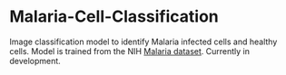 # Malaria-Cell-Classification
Image classification model to identify Malaria infected cells and healthy cells. Model is trained from the NIH [Malaria dataset](https://ceb.nlm.nih.gov/repositories/malaria-datasets/). 
Currently in development.
